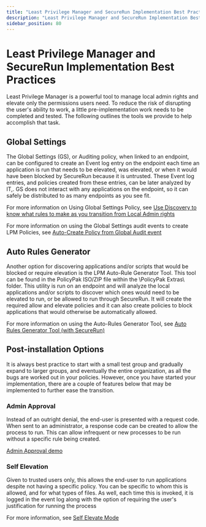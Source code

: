 ```yaml
---
title: "Least Privilege Manager and SecureRun Implementation Best Practices"
description: "Least Privilege Manager and SecureRun Implementation Best Practices"
sidebar_position: 80
---
```


# Least Privilege Manager and SecureRun Implementation Best Practices

Least Privilege Manager is a powerful tool to manage local admin rights and elevate only the
permissions users need. To reduce the risk of disrupting the user's ability to work, a little
pre-implementation work needs to be completed and tested. The following outlines the tools we
provide to help accomplish that task.

## Global Settings

The Global Settings (GS), or Auditing policy, when linked to an endpoint, can be configured to
create an Event log entry on the endpoint each time an application is run that needs to be elevated,
was elevated, or when it would have been blocked by SecureRun because it is untrusted. These Event
log entries, and policies created from these entries, can be later analyzed by IT,. GS does not
interact with any applications on the endpoint, so it can safely be distributed to as many endpoints
as you see fit.

For more information on Using Global Settings Policy, see
[Use Discovery to know what rules to make as you transition from Local Admin rights](/docs/endpointpolicymanager/components/endpointprivilegemanager/videolearningcenter/eventing/discovery.md)

For more information on using the Global Settings audit events to create LPM Policies, see
[Auto-Create Policy from Global Audit event](/docs/endpointpolicymanager/components/endpointprivilegemanager/videolearningcenter/eventing/globalauditevent.md)

## Auto Rules Generator

Another option for discovering applications and/or scripts that would be blocked or require
elevation is the LPM Auto-Rule Generator Tool. This tool can be found in the PolicyPak ISO/ZIP file
within the \PolicyPak Extras\ folder. This utility is run on an endpoint and will analyze the local
applications and/or scripts to discover which ones would need to be elevated to run, or be allowed
to run through SecureRun. It will create the required allow and elevate policies and it can also
create policies to block applications that would otherwise be automatically allowed.

For more information on using the Auto-Rules Generator Tool, see
[Auto Rules Generator Tool (with SecureRun)](/docs/endpointpolicymanager/components/endpointprivilegemanager/videolearningcenter/basicsandgettingstarted/autorulesgeneratortool.md)

## Post-installation Options

It is always best practice to start with a small test group and gradually expand to larger groups,
and eventually the entire organization, as all the bugs are worked out in your policies. However,
once you have started your implementation, there are a couple of features below that may be
implemented to further ease the transition.

### Admin Approval

Instead of an outright denial, the end-user is presented with a request code. When sent to an
administrator, a response code can be created to allow the process to run. This can allow infrequent
or new processes to be run without a specific rule being created.

[Admin Approval demo](/docs/endpointpolicymanager/components/endpointprivilegemanager/videolearningcenter/adminapproval/demo.md)

### Self Elevation

Given to trusted users only, this allows the end-user to run applications despite not having a
specific policy. You can be specific to whom this is allowed, and for what types of files. As well,
each time this is invoked, it is logged in the event log along with the option of requiring the
user's justification for running the process

For more information, see [Self Elevate Mode](/docs/endpointpolicymanager/components/endpointprivilegemanager/videolearningcenter/adminapproval/demo.md)
